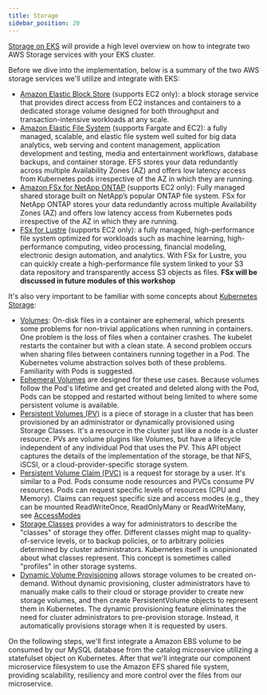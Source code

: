 ```yaml
---
title: Storage
sidebar_position: 20
---
```


[Storage on EKS](https://docs.aws.amazon.com/eks/latest/userguide/storage.html) will provide a high level overview on how to integrate two AWS Storage services with your EKS cluster.

Before we dive into the implementation, below is a summary of the two AWS storage services we'll utilize and integrate with EKS:

- [Amazon Elastic Block Store](https://aws.amazon.com/ebs/) (supports EC2 only): a block storage service that provides direct access from EC2 instances and containers to a dedicated storage volume designed for both throughput and transaction-intensive workloads at any scale.
- [Amazon Elastic File System](https://aws.amazon.com/efs/) (supports Fargate and EC2): a fully managed, scalable, and elastic file system well suited for big data analytics, web serving and content management, application development and testing, media and entertainment workflows, database backups, and container storage. EFS stores your data redundantly across multiple Availability Zones (AZ) and offers low latency access from Kubernetes pods irrespective of the AZ in which they are running.
- [Amazon FSx for NetApp ONTAP](https://aws.amazon.com/fsx/netapp-ontap/) (supports EC2 only): Fully managed shared storage built on NetApp’s popular ONTAP file system. FSx for NetApp ONTAP stores your data redundantly across multiple Availability Zones (AZ) and offers low latency access from Kubernetes pods irrespective of the AZ in which they are running.
- [FSx for Lustre](https://aws.amazon.com/fsx/lustre/) (supports EC2 only): a fully managed, high-performance file system optimized for workloads such as machine learning, high-performance computing, video processing, financial modeling, electronic design automation, and analytics. With FSx for Lustre, you can quickly create a high-performance file system linked to your S3 data repository and transparently access S3 objects as files. **FSx will be discussed in future modules of this workshop**

It's also very important to be familiar with some concepts about [Kubernetes Storage](https://kubernetes.io/docs/concepts/storage/):

- [Volumes](https://kubernetes.io/docs/concepts/storage/volumes/): On-disk files in a container are ephemeral, which presents some problems for non-trivial applications when running in containers. One problem is the loss of files when a container crashes. The kubelet restarts the container but with a clean state. A second problem occurs when sharing files between containers running together in a Pod. The Kubernetes volume abstraction solves both of these problems. Familiarity with Pods is suggested.
- [Ephemeral Volumes](https://kubernetes.io/docs/concepts/storage/ephemeral-volumes/) are designed for these use cases. Because volumes follow the Pod's lifetime and get created and deleted along with the Pod, Pods can be stopped and restarted without being limited to where some persistent volume is available.
- [Persistent Volumes (PV)](https://kubernetes.io/docs/concepts/storage/persistent-volumes/) is a piece of storage in a cluster that has been provisioned by an administrator or dynamically provisioned using Storage Classes. It's a resource in the cluster just like a node is a cluster resource. PVs are volume plugins like Volumes, but have a lifecycle independent of any individual Pod that uses the PV. This API object captures the details of the implementation of the storage, be that NFS, iSCSI, or a cloud-provider-specific storage system.
- [Persistent Volume Claim (PVC)](https://kubernetes.io/docs/concepts/storage/persistent-volumes/) is a request for storage by a user. It's similar to a Pod. Pods consume node resources and PVCs consume PV resources. Pods can request specific levels of resources (CPU and Memory). Claims can request specific size and access modes (e.g., they can be mounted ReadWriteOnce, ReadOnlyMany or ReadWriteMany, see [AccessModes](https://kubernetes.io/docs/concepts/storage/persistent-volumes/#access-modes)
- [Storage Classes](https://kubernetes.io/docs/concepts/storage/storage-classes/) provides a way for administrators to describe the "classes" of storage they offer. Different classes might map to quality-of-service levels, or to backup policies, or to arbitrary policies determined by cluster administrators. Kubernetes itself is unopinionated about what classes represent. This concept is sometimes called "profiles" in other storage systems.
- [Dynamic Volume Provisioning](https://kubernetes.io/docs/concepts/storage/dynamic-provisioning/) allows storage volumes to be created on-demand. Without dynamic provisioning, cluster administrators have to manually make calls to their cloud or storage provider to create new storage volumes, and then create PersistentVolume objects to represent them in Kubernetes. The dynamic provisioning feature eliminates the need for cluster administrators to pre-provision storage. Instead, it automatically provisions storage when it is requested by users.

On the following steps, we'll first integrate a Amazon EBS volume to be consumed by our MySQL database from the catalog microservice utilizing a statefulset object on Kubernetes.
After that we'll integrate our component microservice filesystem to use the Amazon EFS shared file system, providing scalability, resiliency and more control over the files from our microservice.
